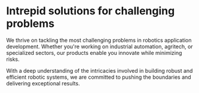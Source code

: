 
# Intrepid solutions for challenging problems

We thrive on tackling the most challenging problems in robotics application development. 
Whether you're working on industrial automation, agritech, or specialized sectors, 
our products enable you innovate while minimizing risks.

With a deep understanding of the intricacies involved in building robust and efficient 
robotic systems, we are committed to pushing the boundaries and delivering exceptional results.
